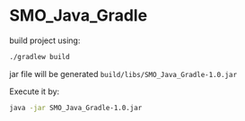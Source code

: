# SMO_Java_Gradle
build project using:
```bash
./gradlew build
```
jar file will be generated `build/libs/SMO_Java_Gradle-1.0.jar`

Execute it by:
```bash
java -jar SMO_Java_Gradle-1.0.jar
```
